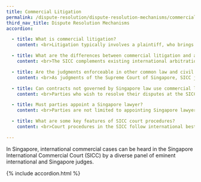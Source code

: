 ```yaml
---
title: Commercial Litigation
permalink: /dispute-resolution/dispute-resolution-mechanisms/commercial-litigation/
third_nav_title: Dispute Resolution Mechanisms
accordion:

  - title: What is commercial litigation?
    content: <br>Litigation typically involves a plaintiff, who brings the matter before the court, and a defendant. Oftentimes, there could be several parties involved on each side. The judge is responsible for weighing the evidence presented against the applicable law, and making a ruling. Information conveyed in hearings and trials usually enters the public record.<br>If a party is not satisfied with the decision of the judge based on the findings of fact or the law applied, there is usually one level of appeal which in the SICC’s case, to the Singapore Court of Appeal.

  - title: What are the differences between commercial litigation and arbitration?
    content: <br>The SICC complements existing international arbitration services. Parties may choose to resolve their disputes at SICC if they:<br>- Prefer that all adjudicators are independently appointed. In SICC proceedings, the Chief Justice assigns experienced specialist judges from the panel of International and Singapore judges to each case. In most arbitrations, arbitrators are generally appointed by parties to the arbitration.<br>- Desire to have a right of appeal, as decisions of the SICC may, by default, generally be appealed to the Singapore Court of Appeal. Parties may, however, contractually limit or waive their right of appeal.<br>- Require third and related parties to be joined in the proceedings, especially in multi-party situations.<br>- Prefer that the proceedings take place in open court and  with published judgments containing clear grounds of decision.

  - title: Are the judgments enforceable in other common law and civil law jurisdictions?
    content: <br>As judgments of the Supreme Court of Singapore, SICC judgments will be widely enforceable around the world:<br>- In common law countries and many civil law jurisdictions, enforcement will proceed without review of the merits of the case.<br>- SICC judgments can also be registered and enforced in the Courts of countries which have reciprocal enforcement arrangements with Singapore, such as Australia, Brunei Darussalam, Hong Kong, India, Malaysia, and the United Kingdom.<br>- SICC judgments may be recognised and enforced in the Courts of the states which are party to the 2005 Hague Convention on Choice of Court Agreements. This includes the EU member states, Mexico and Montenegro.<br>- To find out more, click [here](https://www.sicc.gov.sg/docs/default-source/guide-to-the-sicc/sicc-enforcement-guide-sep-2018.pdf) for the SICC enforcement guide.

  - title: Can contracts not governed by Singapore law use commercial litigation services in Singapore?
    content: <br>Parties who wish to resolve their disputes at the SICC can do so even where the dispute has no connection with Singapore and is not governed by Singapore law, as long as the original parties submit to its jurisdiction under a written jurisdiction agreement.<br>The SICC offers parties the option of having their international commercial disputes adjudicated by a panel of experienced judges, comprising specialist commercial judges from Singapore and international judges from both civil law and common law traditions.

  - title: Must parties appoint a Singapore lawyer?
    content: <br>Parties are not limited to appointing Singapore lawyers and are free to choose foreign counsel to represent them in cases with no substantial connection with Singapore. Foreign counsel may also make submissions to the Court on questions of foreign law.<br>To appear before the Singapore International Commercial Court (SICC), foreign counsel must [register with the Court](https://www.sicc.gov.sg/registration-of-foreign-lawyers/registration-of-foreign-lawyers) and comply with the [SICC Code of Ethics](https://www.sicc.gov.sg/docs/default-source/guide-to-the-sicc/code-of-ethics_revised.pdf).

  - title: What are some key features of SICC court procedures?
    content: <br>Court procedures in the SICC follow international best practices for commercial disputes, and provide for more flexibility than typically found in national court processes:<br>-  **Confidentiality:** Parties may apply for their case to be heard in confidence. Where a case has no substantial connection with Singapore, the Court will generally take a more liberal approach in granting confidentiality orders.<br>- **Rules of evidence:** If all parties agree, they can have the flexibility to apply to the Court to adopt other rules of evidence they are familiar with, such as the International Bar Association Rules on the Taking of Evidence in International Arbitration.<br>- **Determination of foreign law:** Parties may apply to have questions of foreign law determined on the basis of submissions instead of proof. This means that they will not have to call expert witnesses to prove what the foreign law is.<br>- **Document production or discovery:** Instead of general discovery, the default document production rules in the SICC are similar to those currently used in international arbitration.<br>- **Costs:** Costs are awarded at the discretion of the Court, with the general principle that the unsuccessful party shall pay the reasonable costs of the proceedings to the successful party.

---
```

In Singapore, international commercial cases can be heard in the Singapore International Commercial Court (SICC) by a diverse panel of eminent international and Singapore judges.


{% include accordion.html %}  
